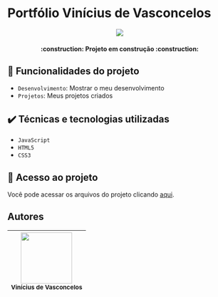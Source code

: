 <h1> Portfólio Vinícius de Vasconcelos </h1>
<p align="center">
<img src="http://img.shields.io/static/v1?label=STATUS&message=EM%20DESENVOLVIMENTO&color=GREEN&style=for-the-badge"/>
</p>

<h4 align="center"> 
    :construction:  Projeto em construção  :construction:
</h4>

## :hammer: Funcionalidades do projeto

- `Desenvolvimento`: Mostrar o meu desenvolvimento
- `Projetos`: Meus projetos criados

## ✔️ Técnicas e tecnologias utilizadas

- ``JavaScript``
- ``HTML5``
- ``CSS3``

## 📁 Acesso ao projeto
Você pode acessar os arquivos do projeto clicando [aqui](https://viny1290.github.io/).

## Autores

| <img src="https://avatars.githubusercontent.com/u/100451700?s=400&u=0d4cd5874c760c25efe08fc224a7ccbf5a4a3372&v=4" width=115><br><sub>Vinícius de Vasconcelos</sub>
| :---: |
